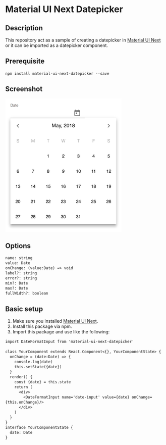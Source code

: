 # Material UI Next Datepicker
## Description
This repository act as a sample of creating a datepicker in [Material UI Next](https://material-ui-next.com/) or it can be imported as a datepicker component.

## Prerequisite
```
npm install material-ui-next-datepicker --save
```

## Screenshot
![Image of Material UI Clockpicker](https://github.com/chingyawhao/material-ui-next-datepicker/blob/master/image/datepicker.png)

## Options
```
name: string
value: Date
onChange: (value:Date) => void
label?: string
error?: string
min?: Date
max?: Date
fullWidth?: boolean
```

## Basic setup
1. Make sure you installed [Material UI Next](https://material-ui-next.com/).
2. Install this package via npm.
3. Import this package and use like the following: 
```tsx
import DateFormatInput from 'material-ui-next-datepicker'

class YourComponent extends React.Component<{}, YourComponentState> {
  onChange = (date:Date) => {
    console.log(date)
    this.setState({date})
  } 
  render() {
    const {date} = this.state
    return (
      <div>
        <DateFormatInput name='date-input' value={date} onChange={this.onChange}/>
      </div>
    )
  } 
}
interface YourComponentState {
  date: Date
}
```